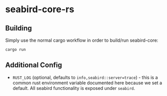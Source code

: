 # seabird-core-rs

## Building

Simply use the normal cargo workflow in order to build/run seabird-core:

```
cargo run
```

## Additional Config

- `RUST_LOG` (optional, defaults to `info,seabird::server=trace`) - this is a
  common rust environment variable documented here because we set a default. All
  seabird functionality is exposed under `seabird`.
